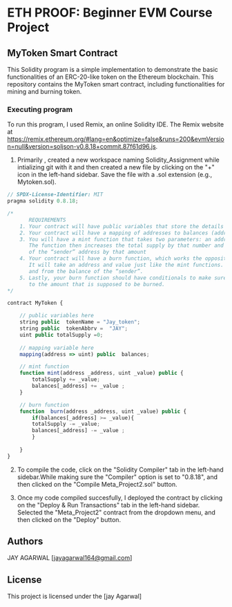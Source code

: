 # ETH PROOF: Beginner EVM Course Project 
## MyToken Smart Contract

This Solidity program is a simple implementation to demonstrate the basic functionalities of an ERC-20-like token on the Ethereum blockchain. This repository contains the MyToken smart contract, including functionalities for mining and burning token.
### Executing program

To run this program, I used Remix, an online Solidity IDE. The Remix website at https://remix.ethereum.org/#lang=en&optimize=false&runs=200&evmVersion=null&version=soljson-v0.8.18+commit.87f61d96.js.

1. Primarily , created a new workspace naming Solidity_Assignment while intializing git with it and then created a new file by clicking on the "+" icon in the left-hand sidebar. Save the file with a .sol extension (e.g., Mytoken.sol). 

```javascript
// SPDX-License-Identifier: MIT
pragma solidity 0.8.18;

/*
       REQUIREMENTS
    1. Your contract will have public variables that store the details about your coin (Token Name, Token Abbrv., Total Supply)
    2. Your contract will have a mapping of addresses to balances (address => uint)
    3. You will have a mint function that takes two parameters: an address and a value. 
       The function then increases the total supply by that number and increases the balance 
       of the “sender” address by that amount
    4. Your contract will have a burn function, which works the opposite of the mint function, as it will destroy tokens. 
       It will take an address and value just like the mint functions. It will then deduct the value from the total supply 
       and from the balance of the “sender”.
    5. Lastly, your burn function should have conditionals to make sure the balance of "sender" is greater than or equal 
       to the amount that is supposed to be burned.
*/

contract MyToken {

    // public variables here
    string public  tokenName = "Jay_token";
    string public  tokenAbbrv =  "JAY";
    uint public totalSupply =0;
    
    // mapping variable here
    mapping(address => uint) public  balances;

    // mint function
    function mint(address _address, uint _value) public {
        totalSupply += _value;
        balances[_address] += _value ;
    }

    // burn function
    function  burn(address _address, uint _value) public {
        if(balances[_address] >= _value){
        totalSupply -= _value;
        balances[_address] -= _value ;
        }
       
    }
}

```

2. To compile the code, click on the "Solidity Compiler" tab in the left-hand sidebar.While making sure the "Compiler" option is set to "0.8.18", and then clicked on the "Compile Meta_Project2.sol" button.

3. Once my code compiled succesfully, I deployed the contract by clicking on the "Deploy & Run Transactions" tab in the left-hand sidebar. Selected the "Meta_Project2" contract from the dropdown menu, and then clicked on the "Deploy" button.

## Authors
JAY AGARWAL 
[jayagarwal164@gmail.com]


## License

This project is licensed under the [jay Agarwal] 
